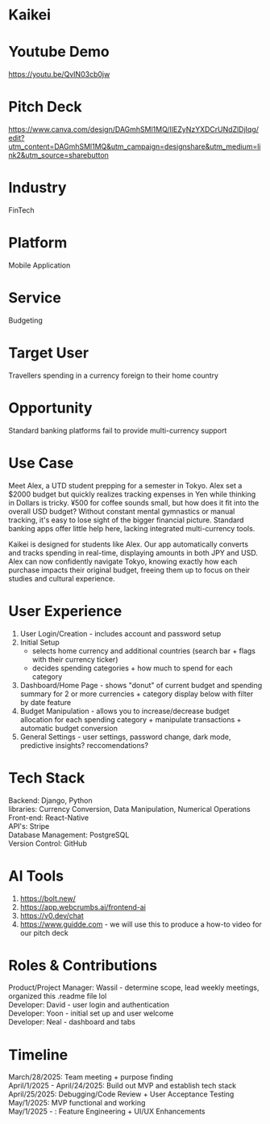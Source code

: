 # Kaikei       
  
# Youtube Demo     
https://youtu.be/QvIN03cb0jw        
# Pitch Deck      
https://www.canva.com/design/DAGmhSMl1MQ/IlEZyNzYXDCrUNdZlDjIqg/edit?utm_content=DAGmhSMl1MQ&utm_campaign=designshare&utm_medium=link2&utm_source=sharebutton      
# Industry
FinTech 
# Platform
Mobile Application 
# Service
Budgeting
# Target User
Travellers spending in a currency foreign to their home country 
# Opportunity
Standard banking platforms fail to provide multi-currency support 

# Use Case 
Meet Alex, a UTD student prepping for a semester in Tokyo. Alex set a $2000 budget but quickly realizes tracking expenses in Yen while thinking in Dollars is tricky. ¥500 for coffee sounds small, but how does it fit into the overall USD budget? Without constant mental gymnastics or manual tracking, it's easy to lose sight of the bigger financial picture. Standard banking apps offer little help here, lacking integrated multi-currency tools.

Kaikei is designed for students like Alex. Our app automatically converts and tracks spending in real-time, displaying amounts in both JPY and USD. Alex can now confidently navigate Tokyo, knowing exactly how each purchase impacts their original budget, freeing them up to focus on their studies and cultural experience.


# User Experience 
1) User Login/Creation - includes account and password setup    
2) Initial Setup  
   - selects home currency and additional countries (search bar + flags with their currency ticker)   
   - decides spending categories + how much to spend for each category   
3) Dashboard/Home Page - shows "donut" of current budget and spending summary for 2 or more currencies + category display below with filter by date feature 
4) Budget Manipulation - allows you to increase/decrease budget allocation for each spending category + manipulate transactions + automatic budget conversion 
5) General Settings - user settings, password change, dark mode, predictive insights? reccomendations?     

# Tech Stack
Backend: Django, Python    
libraries: Currency Conversion, Data Manipulation, Numerical Operations     
Front-end: React-Native  
API's: Stripe  
Database Management: PostgreSQL  
Version Control: GitHub   

# AI Tools
1. https://bolt.new/  
2. https://app.webcrumbs.ai/frontend-ai
3. https://v0.dev/chat
4. https://www.guidde.com - we will use this to produce a how-to video for our pitch deck

# Roles & Contributions      
Product/Project Manager: Wassil - determine scope, lead weekly meetings, organized this .readme file lol        
Developer: David - user login and authentication          
Developer: Yoon - initial set up and user welcome     
Developer: Neal - dashboard and tabs     

# Timeline
March/28/2025: Team meeting + purpose finding      
April/1/2025 - April/24/2025: Build out MVP and establish tech stack    
April/25/2025:  Debugging/Code Review + User Acceptance Testing    
May/1/2025: MVP functional and working    
May/1/2025 - : Feature Engineering + UI/UX Enhancements     






